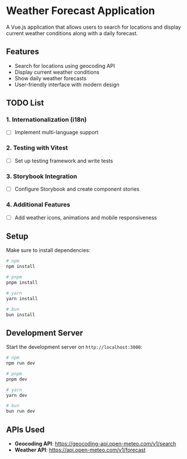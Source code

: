 # Weather Forecast Application

A Vue.js application that allows users to search for locations and display current weather conditions along with a daily forecast.

## Features

- Search for locations using geocoding API
- Display current weather conditions
- Show daily weather forecasts
- User-friendly interface with modern design

## TODO List

### 1. **Internationalization (i18n)**
- [ ] Implement multi-language support

### 2. **Testing with Vitest**
- [ ] Set up testing framework and write tests

### 3. **Storybook Integration**
- [ ] Configure Storybook and create component stories

### 4. **Additional Features**
- [ ] Add weather icons, animations and mobile responsiveness

## Setup

Make sure to install dependencies:

```bash
# npm
npm install

# pnpm
pnpm install

# yarn
yarn install

# bun
bun install
```

## Development Server

Start the development server on `http://localhost:3000`:

```bash
# npm
npm run dev

# pnpm
pnpm dev

# yarn
yarn dev

# bun
bun run dev
```

## APIs Used

- **Geocoding API**: https://geocoding-api.open-meteo.com/v1/search
- **Weather API**: https://api.open-meteo.com/v1/forecast
